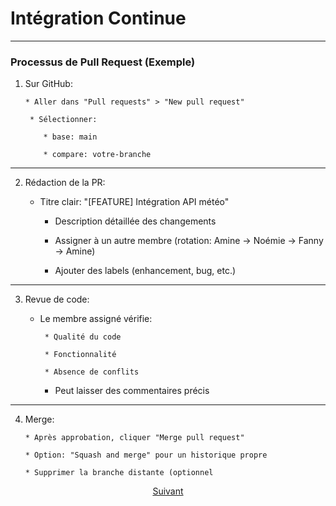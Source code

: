 # Intégration Continue

---

### Processus de Pull Request (Exemple)

1. Sur GitHub:

       * Aller dans "Pull requests" > "New pull request"

        * Sélectionner:

           * base: main

           * compare: votre-branche

---

2. Rédaction de la PR:

    * Titre clair: "[FEATURE] Intégration API météo"

        * Description détaillée des changements

        * Assigner à un autre membre (rotation: Amine → Noémie → Fanny → Amine)

        * Ajouter des labels (enhancement, bug, etc.)

---

3. Revue de code:

    * Le membre assigné vérifie:

           * Qualité du code

           * Fonctionnalité

           * Absence de conflits

       * Peut laisser des commentaires précis

---

4. Merge:

       * Après approbation, cliquer "Merge pull request"

       * Option: "Squash and merge" pour un historique propre

       * Supprimer la branche distante (optionnel

<p align="center">
<a href="./fusionBranch.md">Suivant</a>
</p>